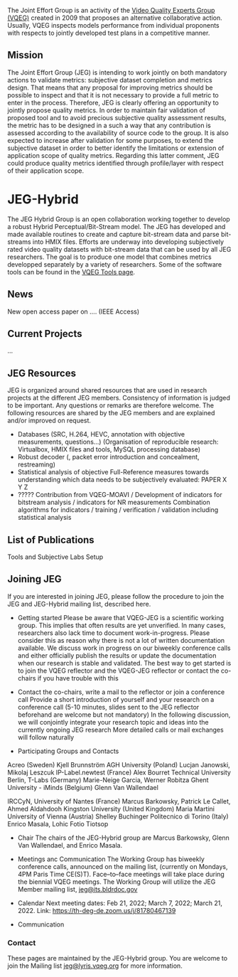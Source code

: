 The Joint Effort Group is an activity of the [Video Quality Experts Group (VQEG)](https://vqeg.org) created in 2009 that proposes an alternative collaborative action. Usually, VQEG inspects models performance from individual proponents with respects to jointly developed test plans in a competitive manner.

## Mission
The Joint Effort Group (JEG) is intending to work jointly on both mandatory actions to validate metrics: subjective dataset completion and metrics design. That means that any proposal for improving metrics should be possible to inspect and that it is not necessary to provide a full metric to enter in the process. Therefore, JEG is clearly offering an opportunity to jointly propose quality metrics. In order to maintain fair validation of proposed tool and to avoid precious subjective quality assessment results, the metric has to be designed in a such a way that any contribution is assessed according to the availability of source code to the group. It is also expected to increase after validation for some purposes, to extend the subjective dataset in order to better identify the limitations or extension of application scope of quality metrics. Regarding this latter comment, JEG could produce quality metrics identified through profile/layer with respect of their application scope.

# JEG-Hybrid

The JEG Hybrid Group is an open collaboration working together to develop a robust Hybrid Perceptual/Bit-Stream model. The JEG has developed and made available routines to create and capture bit-stream data and parse bit-streams into HMIX files. Efforts are underway into developing subjectively rated video quality datasets with bit-stream data that can be used by all JEG researchers. The goal is to produce one model that combines metrics developped separately by a variety of researchers. 
Some of the software tools can be found in the [VQEG Tools page](https://vqeg.github.io/software-tools/).

## News

New open access paper on ....  (IEEE Access)

## Current Projects

...

## JEG Resources
JEG is organized around shared resources that are used in research projects at the different JEG members.
Consistency of information is judged to be important. Any questions or remarks are therefore welcome.
The following resources are shared by the JEG members and are explained and/or improved on request.

* Databases (SRC, H.264, HEVC, annotation with objective measurements, questions...)
(Organisation of reproducible research: Virtualbox, HMIX files and tools, MySQL processing database)
* Robust decoder
(, packet error introduction and concealment, restreaming)
* Statistical analysis of objective Full-Reference measures towards understanding which data needs to be subjectively evaluated:  PAPER X Y Z
* ????? Contribution from VQEG-MOAVI / Development of indicators for bitstream analysis / indicators for NR measurements
Combination algorithms for indicators / training / verification / validation including statistical analysis

## List of Publications
Tools and Subjective Labs Setup

## Joining JEG
If you are interested in joining JEG, please follow the procedure to join the JEG and JEG-Hybrid mailing list, described here.

* Getting started
Please be aware that VQEG-JEG is a scientific working group. This implies that often results are yet unverified. In many cases, researchers also lack time to document work-in-progress. Please consider this as reason why there is not a lot of written documentation available. We discuss work in progress on our biweekly conference calls and either officially publish the results or update the documentation when our research is stable and validated.
The best way to get started is to join the VQEG reflector and the VQEG-JEG reflector or contact the co-chairs if you have trouble with this

* Contact the co-chairs, write a mail to the reflector or join a conference call
Provide a short introduction of yourself and your research on a conference call (5-10 minutes, slides sent to the JEG reflector beforehand are welcome but not mandatory)
In the following discussion, we will conjointly integrate your research topic and ideas into the currently ongoing JEG research
More detailed calls or mail exchanges will follow naturally

* Participating Groups and Contacts

Acreo (Sweden)
Kjell Brunnström
AGH University (Poland)
Lucjan Janowski, Mikolaj Leszcuk
IP-Label.newtest (France)
Alex Bourret
Technical University Berlin, T-Labs (Germany)
Marie-Neige Garcia, Werner Robitza
Ghent University - iMinds (Belgium)
Glenn Van Wallendael

IRCCyN, University of Nantes (France)
Marcus Barkowsky, Patrick Le Callet, Ahmed Aldahdooh
Kingston University (United Kingdom)
Maria Martini
University of Vienna (Austria)
Shelley Buchinger
Politecnico di Torino (Italy)
Enrico Masala, Lohic Fotio Tiotsop

* Chair
The chairs of the JEG-Hybrid group are Marcus Barkowsky, Glenn Van Wallendael, and Enrico Masala.

* Meetings anc Communication
The Working Group has biweekly conference calls, announced on the mailing list, (currently on Mondays, 4PM Paris Time CE(S)T). Face–to–face meetings will take place during the biennial VQEG meetings. The Working Group will utilize the JEG Member mailing list, jeg@its.bldrdoc.gov

* Calendar
Next meeting dates: Feb 21, 2022; March 7, 2022; March 21, 2022. Link: https://th-deg-de.zoom.us/j/81780467139

* Communication



### Contact

These pages are maintained by the JEG-Hybrid group. You are welcome to join the Mailing list [jeg@lyris.vqeg.org](mailto:jeg@lyris.vqeg.org) for more information.